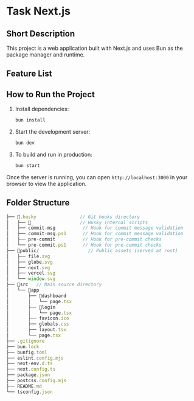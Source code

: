 # Task Next.js

## Short Description

This project is a web application built with Next.js and uses Bun as the package manager and runtime.

## Feature List

## How to Run the Project

1. Install dependencies:
   ```sh
   bun install
   ```
2. Start the development server:
   ```sh
   bun dev
   ```
3. To build and run in production:
   ```sh
   bun start
   ```

Once the server is running, you can open `http://localhost:3000` in your browser to view the application.

## Folder Structure

```ts
├── 📁.husky                // Git hooks directory
│   ├── 📁_                 // Husky internal scripts
│   ├── commit-msg          // Hook for commit message validation
│   ├── commit-msg.ps1      // Hook for commit message validation
│   ├── pre-commit          // Hook for pre-commit checks
│   └── pre-commit.ps1      // Hook for pre-commit checks
├── 📁public/                  // Public assets (served at root)
│   ├── file.svg
│   ├── globe.svg
│   ├── next.svg
│   ├── vercel.svg
│   └── window.svg
├── 📁src   // Main source directory
│   └── 📁app
│       ├── 📁dashboard
│       │   └── page.tsx
│       ├── 📁login
│       │   └── page.tsx
│       ├── favicon.ico
│       ├── globals.css
│       ├── layout.tsx
│       └── page.tsx
├── .gitignore
├── bun.lock
├── bunfig.toml
├── eslint.config.mjs
├── next-env.d.ts
├── next.config.ts
├── package.json
├── postcss.config.mjs
├── README.md
└── tsconfig.json
```

